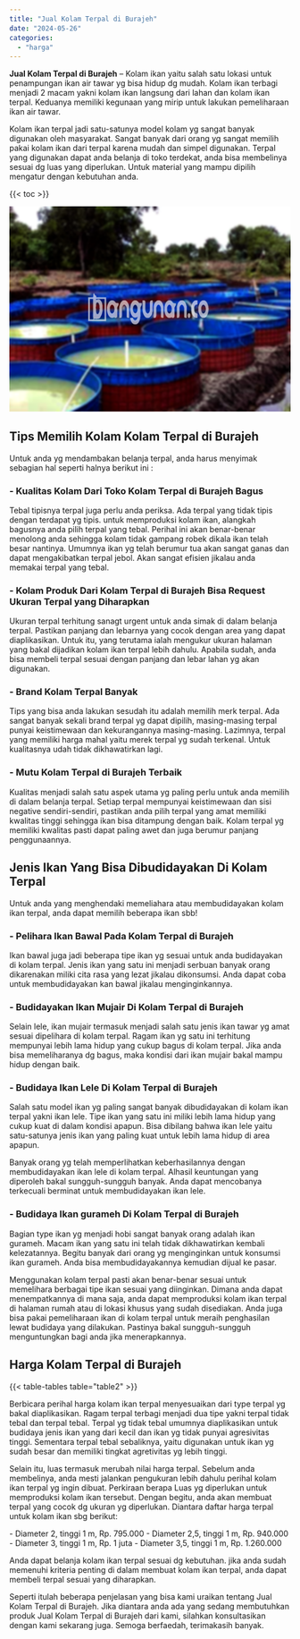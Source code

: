 ```yaml
---
title: "Jual Kolam Terpal di Burajeh"
date: "2024-05-26"
categories: 
  - "harga"
---
```


**Jual Kolam Terpal di Burajeh** – Kolam ikan yaitu salah satu lokasi untuk penampungan ikan air tawar yg bisa hidup dg mudah. Kolam ikan terbagi menjadi 2 macam yakni kolam ikan langsung dari lahan dan kolam ikan terpal. Keduanya memiliki kegunaan yang mirip untuk lakukan pemeliharaan ikan air tawar.

Kolam ikan terpal jadi satu-satunya model kolam yg sangat banyak digunakan oleh masyarakat. Sangat banyak dari orang yg sangat memilih pakai kolam ikan dari terpal karena mudah dan simpel digunakan. Terpal yang digunakan dapat anda belanja di toko terdekat, anda bisa membelinya sesuai dg luas yang diperlukan. Untuk material yang mampu dipilih mengatur dengan kebutuhan anda.

{{< toc >}}

![Jual Kolam Terpal di Burajeh](/images/jual-kolam-terpal-42.png)

## Tips Memilih Kolam Kolam Terpal di Burajeh

Untuk anda yg mendambakan belanja terpal, anda harus menyimak sebagian hal seperti halnya berikut ini :

### \- Kualitas Kolam Dari Toko Kolam Terpal di Burajeh Bagus

Tebal tipisnya terpal juga perlu anda periksa. Ada terpal yang tidak tipis dengan terdapat yg tipis. untuk memproduksi kolam ikan, alangkah bagusnya anda pilih terpal yang tebal. Perihal ini akan benar-benar menolong anda sehingga kolam tidak gampang robek dikala ikan telah besar nantinya. Umumnya ikan yg telah berumur tua akan sangat ganas dan dapat mengakibatkan terpal jebol. Akan sangat efisien jikalau anda memakai terpal yang tebal.

### \- Kolam Produk Dari Kolam Terpal di Burajeh Bisa Request Ukuran Terpal yang Diharapkan

Ukuran terpal terhitung sanagt urgent untuk anda simak di dalam belanja terpal. Pastikan panjang dan lebarnya yang cocok dengan area yang dapat diaplikasikan. Untuk itu, yang terutama ialah mengukur ukuran halaman yang bakal dijadikan kolam ikan terpal lebih dahulu. Apabila sudah, anda bisa membeli terpal sesuai dengan panjang dan lebar lahan yg akan digunakan.

### \- Brand Kolam Terpal Banyak

Tips yang bisa anda lakukan sesudah itu adalah memilih merk terpal. Ada sangat banyak sekali brand terpal yg dapat dipilih, masing-masing terpal punyai keistimewaan dan kekurangannya masing-masing. Lazimnya, terpal yang memiliki harga mahal yaitu merek terpal yg sudah terkenal. Untuk kualitasnya udah tidak dikhawatirkan lagi.

### \- Mutu Kolam Terpal di Burajeh Terbaik

Kualitas menjadi salah satu aspek utama yg paling perlu untuk anda memilih di dalam belanja terpal. Setiap terpal mempunyai keistimewaan dan sisi negative sendiri-sendiri, pastikan anda pilih terpal yang amat memiliki kwalitas tinggi sehingga ikan bisa ditampung dengan baik. Kolam terpal yg memiliki kwalitas pasti dapat paling awet dan juga berumur panjang penggunaannya.

## Jenis Ikan Yang Bisa Dibudidayakan Di Kolam Terpal

Untuk anda yang menghendaki memeliahara atau membudidayakan kolam ikan terpal, anda dapat memilih beberapa ikan sbb!

### \- Pelihara Ikan Bawal Pada Kolam Terpal di Burajeh

Ikan bawal juga jadi beberapa tipe ikan yg sesuai untuk anda budidayakan di kolam terpal. Jenis ikan yang satu ini menjadi serbuan banyak orang dikarenakan miliki cita rasa yang lezat jikalau dikonsumsi. Anda dapat coba untuk membudidayakan kan bawal jikalau menginginkannya.

### \- Budidayakan Ikan Mujair Di Kolam Terpal di Burajeh

Selain lele, ikan mujair termasuk menjadi salah satu jenis ikan tawar yg amat sesuai dipelihara di kolam terpal. Ragam ikan yg satu ini terhitung mempunyai lebih lama hidup yang cukup bagus di kolam terpal. Jika anda bisa memeliharanya dg bagus, maka kondisi dari ikan mujair bakal mampu hidup dengan baik.

### \- Budidaya Ikan Lele Di Kolam Terpal di Burajeh

Salah satu model ikan yg paling sangat banyak dibudidayakan di kolam ikan terpal yakni ikan lele. Tipe ikan yang satu ini miliki lebih lama hidup yang cukup kuat di dalam kondisi apapun. Bisa dibilang bahwa ikan lele yaitu satu-satunya jenis ikan yang paling kuat untuk lebih lama hidup di area apapun.

Banyak orang yg telah memperlihatkan keberhasilannya dengan membudidayakan ikan lele di kolam terpal. Alhasil keuntungan yang diperoleh bakal sungguh-sungguh banyak. Anda dapat mencobanya terkecuali berminat untuk membudidayakan ikan lele.

### \- Budidaya Ikan gurameh Di Kolam Terpal di Burajeh

Bagian type ikan yg menjadi hobi sangat banyak orang adalah ikan gurameh. Macam ikan yang satu ini telah tidak dikhawatirkan kembali kelezatannya. Begitu banyak dari orang yg menginginkan untuk konsumsi ikan gurameh. Anda bisa membudidayakannya kemudian dijual ke pasar.

Menggunakan kolam terpal pasti akan benar-benar sesuai untuk memelihara berbagai tipe ikan sesuai yang diinginkan. Dimana anda dapat menempatkannya di mana saja, anda dapat memproduksi kolam ikan terpal di halaman rumah atau di lokasi khusus yang sudah disediakan. Anda juga bisa pakai pemeliharaan ikan di kolam terpal untuk meraih penghasilan lewat budidaya yang dilakukan. Pastinya bakal sungguh-sungguh menguntungkan bagi anda jika menerapkannya.

## Harga Kolam Terpal di Burajeh

{{< table-tables table="table2" >}}

Berbicara perihal harga kolam ikan terpal menyesuaikan dari type terpal yg bakal diaplikasikan. Ragam terpal terbagi menjadi dua tipe yakni terpal tidak tebal dan terpal tebal. Terpal yg tidak tebal umumnya diaplikasikan untuk budidaya jenis ikan yang dari kecil dan ikan yg tidak punyai agresivitas tinggi. Sementara terpal tebal sebaliknya, yaitu digunakan untuk ikan yg sudah besar dan memiliki tingkat agretivitas yg lebih tinggi.

Selain itu, luas termasuk merubah nilai harga terpal. Sebelum anda membelinya, anda mesti jalankan pengukuran lebih dahulu perihal kolam ikan terpal yg ingin dibuat. Perkiraan berapa Luas yg diperlukan untuk memproduksi kolam ikan tersebut. Dengan begitu, anda akan membuat terpal yang cocok dg ukuran yg diperlukan. Diantara daftar harga terpal untuk kolam ikan sbg berikut:

\- Diameter 2, tinggi 1 m, Rp. 795.000 - Diameter 2,5, tinggi 1 m, Rp. 940.000 - Diameter 3, tinggi 1 m, Rp. 1 juta - Diameter 3,5, tinggi 1 m, Rp. 1.260.000

Anda dapat belanja kolam ikan terpal sesuai dg kebutuhan. jika anda sudah memenuhi kriteria penting di dalam membuat kolam ikan terpal, anda dapat membeli terpal sesuai yang diharapkan.

Seperti itulah beberapa penjelasan yang bisa kami uraikan tentang Jual Kolam Terpal di Burajeh. Jika diantara anda ada yang sedang membutuhkan produk Jual Kolam Terpal di Burajeh dari kami, silahkan konsultasikan dengan kami sekarang juga. Semoga berfaedah, terimakasih banyak.
